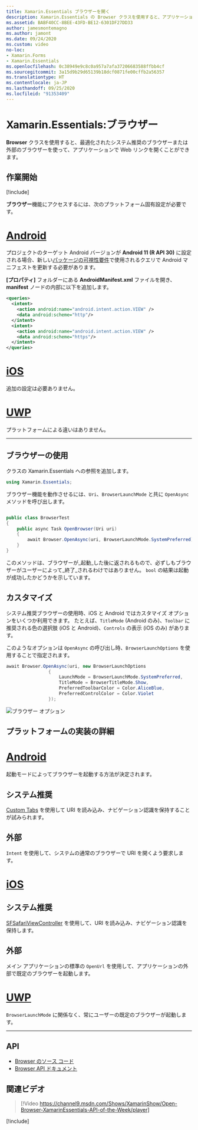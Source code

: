 ```yaml
---
title: Xamarin.Essentials ブラウザーを開く
description: Xamarin.Essentials の Browser クラスを使用すると、アプリケーションから、最適化されたシステム推奨のブラウザーまたは外部のブラウザーで Web リンクを開くことができます。
ms.assetid: BABF40CC-8BEE-43FD-BE12-6301DF27DD33
author: jamesmontemagno
ms.author: jamont
ms.date: 09/24/2020
ms.custom: video
no-loc:
- Xamarin.Forms
- Xamarin.Essentials
ms.openlocfilehash: 0c38949e9c8c0a957a7afa37206683588ffbb4cf
ms.sourcegitcommit: 3a15d9b29d65139b18dcf0871fe00cffb2a56357
ms.translationtype: HT
ms.contentlocale: ja-JP
ms.lasthandoff: 09/25/2020
ms.locfileid: "91353409"
---
```

# <a name="no-locxamarinessentials-browser"></a>Xamarin.Essentials:ブラウザー

**Browser** クラスを使用すると、最適化されたシステム推奨のブラウザーまたは外部のブラウザーを使って、アプリケーションで Web リンクを開くことができます。

## <a name="get-started"></a>作業開始

[!include[](~/essentials/includes/get-started.md)]

**ブラウザー**機能にアクセスするには、次のプラットフォーム固有設定が必要です。

# <a name="android"></a>[Android](#tab/android)

プロジェクトのターゲット Android バージョンが **Android 11 (R API 30)** に設定される場合、新しい[パッケージの可視性要件](https://developer.android.com/preview/privacy/package-visibility)で使用されるクエリで Android マニフェストを更新する必要があります。

**[プロパティ]** フォルダーにある **AndroidManifest.xml** ファイルを開き、**manifest** ノードの内部に以下を追加します。

```xml
<queries>
  <intent>
    <action android:name="android.intent.action.VIEW" />
    <data android:scheme="http"/>
  </intent>
  <intent>
    <action android:name="android.intent.action.VIEW" />
    <data android:scheme="https"/>
  </intent>
</queries>
```

# <a name="ios"></a>[iOS](#tab/ios)

追加の設定は必要ありません。

# <a name="uwp"></a>[UWP](#tab/uwp)

プラットフォームによる違いはありません。

-----

## <a name="using-browser"></a>ブラウザーの使用

クラスの Xamarin.Essentials への参照を追加します。

```csharp
using Xamarin.Essentials;
```

ブラウザー機能を動作させるには、`Uri`、`BrowserLaunchMode` と共に `OpenAsync` メソッドを呼び出します。

```csharp

public class BrowserTest
{
    public async Task OpenBrowser(Uri uri)
    {
        await Browser.OpenAsync(uri, BrowserLaunchMode.SystemPreferred);
    }
}
```

このメソッドは、ブラウザーが_起動_した後に返されるもので、必ずしもブラウザーがユーザーによって_終了_されるわけではありません。  `bool` の結果は起動が成功したかどうかを示しています。

## <a name="customization"></a>カスタマイズ

システム推奨ブラウザーの使用時、iOS と Android ではカスタマイズ オプションをいくつか利用できます。 たとえば、`TitleMode` (Android のみ)、`Toolbar` に推奨される色の選択肢 (iOS と Android)、`Controls` の表示 (iOS のみ) があります。

このようなオプションは `OpenAsync` の呼び出し時、`BrowserLaunchOptions` を使用することで指定されます。

```csharp
await Browser.OpenAsync(uri, new BrowserLaunchOptions
                {
                    LaunchMode = BrowserLaunchMode.SystemPreferred,
                    TitleMode = BrowserTitleMode.Show,
                    PreferredToolbarColor = Color.AliceBlue,
                    PreferredControlColor = Color.Violet
                });
```

![ブラウザー オプション](images/browser-options.png)

## <a name="platform-implementation-specifics"></a>プラットフォームの実装の詳細

# <a name="android"></a>[Android](#tab/android)

起動モードによってブラウザーを起動する方法が決定されます。

## <a name="system-preferred"></a>システム推奨

[Custom Tabs](https://developer.chrome.com/multidevice/android/customtabs) を使用して URI を読み込み、ナビゲーション認識を保持することが試みられます。

## <a name="external"></a>外部

`Intent` を使用して、システムの通常のブラウザーで URI を開くよう要求します。

# <a name="ios"></a>[iOS](#tab/ios)

## <a name="system-preferred"></a>システム推奨

[SFSafariViewController](xref:SafariServices.SFSafariViewController) を使用して、URI を読み込み、ナビゲーション認識を保持します。

## <a name="external"></a>外部

メイン アプリケーションの標準の `OpenUrl` を使用して、アプリケーションの外部で既定のブラウザーを起動します。

# <a name="uwp"></a>[UWP](#tab/uwp)

`BrowserLaunchMode` に関係なく、常にユーザーの既定のブラウザーが起動します。

--------------

## <a name="api"></a>API

- [Browser のソース コード](https://github.com/xamarin/Essentials/tree/main/Xamarin.Essentials/Browser)
- [Browser API ドキュメント](xref:Xamarin.Essentials.Browser)

## <a name="related-video"></a>関連ビデオ

> [!Video https://channel9.msdn.com/Shows/XamarinShow/Open-Browser-XamarinEssentials-API-of-the-Week/player]

[!include[](~/essentials/includes/xamarin-show-essentials.md)]
